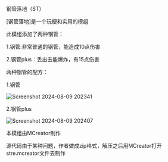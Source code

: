 钢管落地（ST）


[钢管落地]是一个玩梗和实用的模组

此模组添加了两种钢管：

1.钢管:非常普通的钢管，能造成10点伤害

2.钢管plus：丢出去能爆炸，有15点伤害

两种钢管的配方：

1.钢管

![Screenshot 2024-08-09 202341](https://github.com/user-attachments/assets/bd2cac0e-2793-429a-b7d0-b41aae301128)

2.钢管plus

![Screenshot 2024-08-09 202407](https://github.com/user-attachments/assets/aec3356c-13e2-4029-a3b3-9dc5e9ca4d20)

本模组由MCreator制作

源代码由于某种问题，作者做成zip格式，解压之后用MCreator打开stre.mcreator文件去制作
